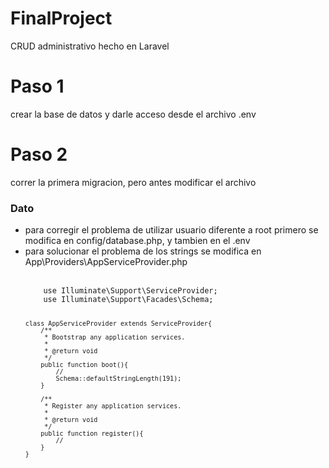 # FinalProject
CRUD administrativo hecho en Laravel
<br>
<h1>Paso 1</h1>
crear la base de datos y darle acceso desde el archivo .env
<br>
<h1>Paso 2</h1>
correr la primera migracion, pero antes modificar el archivo

<h3>Dato</h3>
<ul>
	<li>para corregir el problema de utilizar usuario diferente a root primero se modifica en config/database.php, y tambien en el .env</li>
	<li>para solucionar el problema de los strings se modifica en App\Providers\AppServiceProvider.php</li><br>
	<code>
	use Illuminate\Support\ServiceProvider;
	use Illuminate\Support\Facades\Schema;

	class AppServiceProvider extends ServiceProvider{
	    /**
	     * Bootstrap any application services.
	     *
	     * @return void
	     */
	    public function boot(){
	        //
	        Schema::defaultStringLength(191);
	    }

	    /**
	     * Register any application services.
	     *
	     * @return void
	     */
	    public function register(){
	        //
	    }
	}
</ul>
<br>